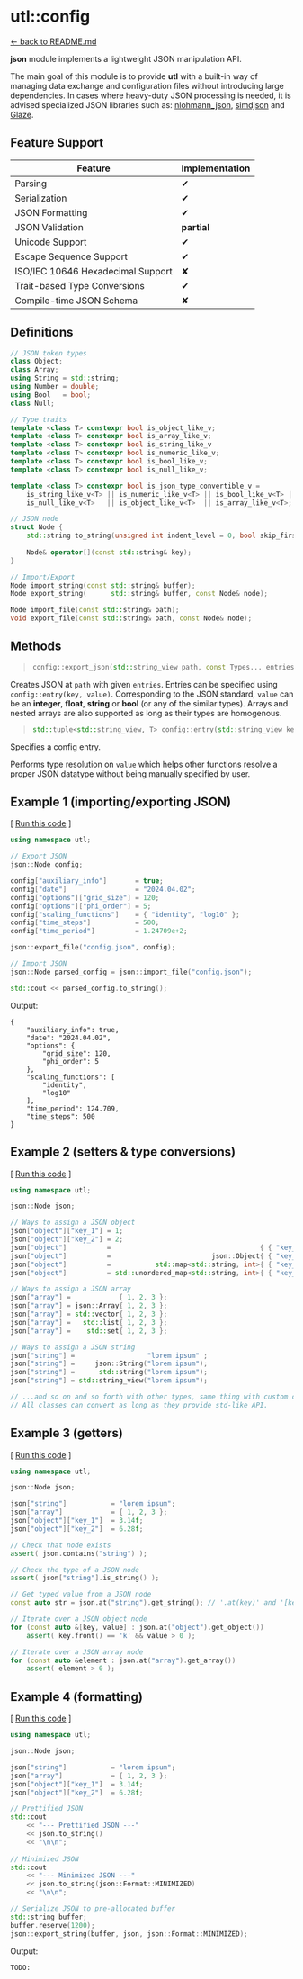 # utl::config

[<- back to README.md](https://github.com/DmitriBogdanov/prototyping_utils/tree/master)

**json** module implements a lightweight JSON manipulation API.

The main goal of this module is to provide **utl** with a built-in way of managing data exchange and configuration files without introducing large dependencies. In cases where heavy-duty JSON processing is needed, it is advised specialized JSON libraries such as: [nlohmann_json](https://github.com/nlohmann/json), [simdjson](https://github.com/simdjson/simdjson) and [Glaze](https://github.com/stephenberry/glaze).

## Feature Support

| Feature | Implementation |
| - | - |
| Parsing | ✔ |
| Serialization | ✔ |
| JSON Formatting | ✔ |
| JSON Validation | **partial** |
| Unicode Support | ✔ |
| Escape Sequence Support | ✔ |
| ISO/IEC 10646 Hexadecimal Support | ✘ |
| Trait-based Type Conversions | ✔ |
| Compile-time JSON Schema | ✘ |

## Definitions

```cpp
// JSON token types
class Object;
class Array;
using String = std::string;
using Number = double;
using Bool   = bool;
class Null;

// Type traits
template <class T> constexpr bool is_object_like_v;
template <class T> constexpr bool is_array_like_v;
template <class T> constexpr bool is_string_like_v
template <class T> constexpr bool is_numeric_like_v;
template <class T> constexpr bool is_bool_like_v;
template <class T> constexpr bool is_null_like_v;

template <class T> constexpr bool is_json_type_convertible_v =
    is_string_like_v<T> || is_numeric_like_v<T> || is_bool_like_v<T> ||
    is_null_like_v<T>   || is_object_like_v<T>  || is_array_like_v<T>;

// JSON node
struct Node {
    std::string to_string(unsigned int indent_level = 0, bool skip_first_indent = false) const;
    
    Node& operator[](const std::string& key);
}

// Import/Export
Node import_string(const std::string& buffer);
Node export_string(      std::string& buffer, const Node& node);

Node import_file(const std::string& path);
void export_file(const std::string& path, const Node& node);
```

## Methods

> ```cpp
> config::export_json(std::string_view path, const Types... entries);
> ```

Creates JSON at `path` with given `entries`. Entries can be specified using `config::entry(key, value)`. Corresponding to the JSON standard, `value` can be an **integer**, **float**, **string** or **bool** (or any of the similar types). Arrays and nested arrays are also supported as long as their types are homogenous.

> ```cpp
> std::tuple<std::string_view, T> config::entry(std::string_view key, T value);
> ```

Specifies a config entry.

Performs type resolution on `value` which helps other functions resolve a proper JSON datatype without being manually specified by user.

## Example 1 (importing/exporting JSON)

[ [Run this code]() ]
```cpp
using namespace utl;

// Export JSON
json::Node config;

config["auxiliary_info"]       = true;
config["date"]                 = "2024.04.02";
config["options"]["grid_size"] = 120;
config["options"]["phi_order"] = 5;
config["scaling_functions"]    = { "identity", "log10" };
config["time_steps"]           = 500;
config["time_period"]          = 1.24709e+2;

json::export_file("config.json", config);

// Import JSON
json::Node parsed_config = json::import_file("config.json");

std::cout << parsed_config.to_string();
```

Output:
```
{
    "auxiliary_info": true,
    "date": "2024.04.02",
    "options": {
        "grid_size": 120,
        "phi_order": 5
    },
    "scaling_functions": [
        "identity",
        "log10"
    ],
    "time_period": 124.709,
    "time_steps": 500
}
```

## Example 2 (setters & type conversions)

[ [Run this code]() ]
```cpp
using namespace utl;

json::Node json;

// Ways to assign a JSON object
json["object"]["key_1"] = 1;
json["object"]["key_2"] = 2;
json["object"]          =                                     { { "key_1", 1 }, { "key_2", 2 } };
json["object"]          =                         json::Object{ { "key_1", 1 }, { "key_2", 2 } };
json["object"]          =           std::map<std::string, int>{ { "key_1", 1 }, { "key_2", 2 } };
json["object"]          = std::unordered_map<std::string, int>{ { "key_1", 1 }, { "key_2", 2 } };

// Ways to assign a JSON array
json["array"] =            { 1, 2, 3 };
json["array"] = json::Array{ 1, 2, 3 };
json["array"] = std::vector{ 1, 2, 3 };
json["array"] =   std::list{ 1, 2, 3 };
json["array"] =    std::set{ 1, 2, 3 };

// Ways to assign a JSON string
json["string"] =                  "lorem ipsum" ;
json["string"] =     json::String("lorem ipsum");
json["string"] =      std::string("lorem ipsum");
json["string"] = std::string_view("lorem ipsum");

// ...and so on and so forth with other types, same thing with custom containers.
// All classes can convert as long as they provide std-like API.
```

## Example 3 (getters)

[ [Run this code]() ]
```cpp
using namespace utl;

json::Node json;

json["string"]           = "lorem ipsum";
json["array"]            = { 1, 2, 3 };
json["object"]["key_1"]  = 3.14f;
json["object"]["key_2"]  = 6.28f;

// Check that node exists
assert( json.contains("string") );

// Check the type of a JSON node
assert( json["string"].is_string() );

// Get typed value from a JSON node
const auto str = json.at("string").get_string(); // '.at(key)' and '[key]' are both valid

// Iterate over a JSON object node
for (const auto &[key, value] : json.at("object").get_object())
    assert( key.front() == 'k' && value > 0 );

// Iterate over a JSON array node
for (const auto &element : json.at("array").get_array())
    assert( element > 0 );
```

## Example 4 (formatting)

[ [Run this code]() ]
```cpp
using namespace utl;

json::Node json;

json["string"]           = "lorem ipsum";
json["array"]            = { 1, 2, 3 }; 
json["object"]["key_1"]  = 3.14f; 
json["object"]["key_2"]  = 6.28f;

// Prettified JSON
std::cout
    << "--- Prettified JSON ---"
    << json.to_string()
    << "\n\n";
    
// Minimized JSON
std::cout
    << "--- Minimized JSON ---"
    << json.to_string(json::Format::MINIMIZED)
    << "\n\n";

// Serialize JSON to pre-allocated buffer
std::string buffer;
buffer.reserve(1200);
json::export_string(buffer, json, json::Format::MINIMIZED);
```

Output:
```
TODO:
```
